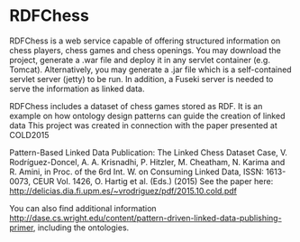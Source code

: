 # RDFChess
RDFChess is a web service capable of offering structured information on chess players, chess games and chess openings. 
You may download the project, generate a .war file and deploy it in any servlet container (e.g. Tomcat). Alternatively, you may generate a .jar file which is a self-contained servlet server (jetty) to be run.
In addition, a Fuseki server is needed to serve the information as linked data.

RDFChess includes a dataset of chess games stored as RDF. 
It is an example on how ontology design patterns can guide the creation of linked data
This project was created in connection with the paper presented at COLD2015

Pattern-Based Linked Data Publication: The Linked Chess Dataset Case, V. Rodríguez-Doncel, A. A. Krisnadhi, P. Hitzler, M. Cheatham, N. Karima and R. Amini, in Proc. of the 6rd Int. W. on Consuming Linked Data, ISSN: 1613-0073, CEUR Vol. 1426, O. Hartig et al. (Eds.) (2015)
See the paper here: http://delicias.dia.fi.upm.es/~vrodriguez/pdf/2015.10.cold.pdf

You can also find additional information http://dase.cs.wright.edu/content/pattern-driven-linked-data-publishing-primer, including the ontologies.
